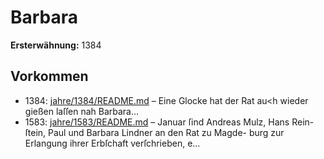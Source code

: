 # Barbara

**Ersterwähnung:** 1384

## Vorkommen
- 1384: [jahre/1384/README.md](../jahre/1384/README.md) – Eine Glocke hat der Rat au<h wieder gießen laſſen
nah Barbara...
- 1583: [jahre/1583/README.md](../jahre/1583/README.md) – Januar ſind Andreas Mulz, Hans Rein-
ſtein, Paul und Barbara Lindner an den Rat zu Magde-
burg zur Erlangung ihrer Erbſchaft verſchrieben, e...
